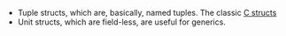 - Tuple structs, which are, basically, named tuples. The classic [C structs](https://en.wikipedia.org/wiki/Struct_(C_programming_language))
- Unit structs, which are field-less, are useful for generics.